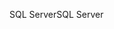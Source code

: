 <span data-ttu-id="39329-101">SQL Server</span><span class="sxs-lookup"><span data-stu-id="39329-101">SQL Server</span></span>